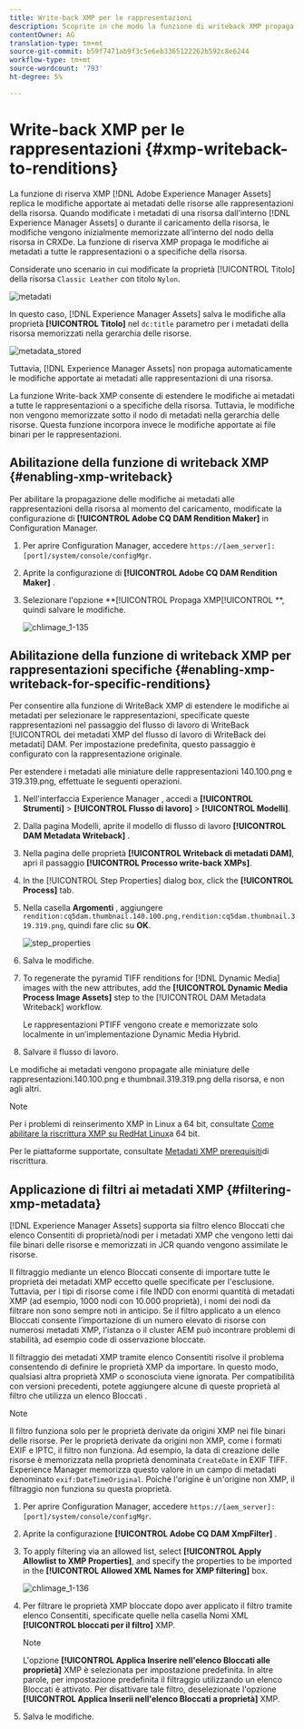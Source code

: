 ```yaml
---
title: Write-back XMP per le rappresentazioni
description: Scoprite in che modo la funzione di writeback XMP propaga le modifiche dei metadati per una risorsa a tutte le rappresentazioni o a specifiche della risorsa.
contentOwner: AG
translation-type: tm+mt
source-git-commit: b59f7471ab9f3c5e6eb3365122262b592c8e6244
workflow-type: tm+mt
source-wordcount: '793'
ht-degree: 5%

---
```



# Write-back XMP per le rappresentazioni {#xmp-writeback-to-renditions}

La funzione di riserva XMP [!DNL Adobe Experience Manager Assets] replica le modifiche apportate ai metadati delle risorse alle rappresentazioni della risorsa. Quando modificate i metadati di una risorsa dall’interno [!DNL Experience Manager Assets] o durante il caricamento della risorsa, le modifiche vengono inizialmente memorizzate all’interno del nodo della risorsa in CRXDe. La funzione di riserva XMP propaga le modifiche ai metadati a tutte le rappresentazioni o a specifiche della risorsa.

Considerate uno scenario in cui modificate la proprietà [!UICONTROL Titolo] della risorsa `Classic Leather` con titolo `Nylon`.

![metadati](assets/metadata.png)

In questo caso, [!DNL Experience Manager Assets] salva le modifiche alla proprietà **[!UICONTROL Titolo]** nel `dc:title` parametro per i metadati della risorsa memorizzati nella gerarchia delle risorse.

![metadata_stored](assets/metadata_stored.png)

Tuttavia, [!DNL Experience Manager Assets] non propaga automaticamente le modifiche apportate ai metadati alle rappresentazioni di una risorsa.

La funzione Write-back XMP consente di estendere le modifiche ai metadati a tutte le rappresentazioni o a specifiche della risorsa. Tuttavia, le modifiche non vengono memorizzate sotto il nodo di metadati nella gerarchia delle risorse. Questa funzione incorpora invece le modifiche apportate ai file binari per le rappresentazioni.

## Abilitazione della funzione di writeback XMP {#enabling-xmp-writeback}

Per abilitare la propagazione delle modifiche ai metadati alle rappresentazioni della risorsa al momento del caricamento, modificate la configurazione di **[!UICONTROL Adobe CQ DAM Rendition Maker]** in Configuration Manager.

1. Per aprire Configuration Manager, accedere `https://[aem_server]:[port]/system/console/configMgr`.
1. Aprite la configurazione di **[!UICONTROL Adobe CQ DAM Rendition Maker]** .
1. Selezionare l&#39;opzione **[!UICONTROL Propaga XMP[!UICONTROL **, quindi salvare le modifiche.

   ![chlimage_1-135](assets/chlimage_1-346.png)

## Abilitazione della funzione di writeback XMP per rappresentazioni specifiche {#enabling-xmp-writeback-for-specific-renditions}

Per consentire alla funzione di WriteBack XMP di estendere le modifiche ai metadati per selezionare le rappresentazioni, specificate queste rappresentazioni nel passaggio del flusso di lavoro di WriteBack [!UICONTROL dei metadati XMP del flusso di lavoro di WriteBack dei metadati] DAM. Per impostazione predefinita, questo passaggio è configurato con la rappresentazione originale.

Per estendere i metadati alle miniature delle rappresentazioni 140.100.png e 319.319.png, effettuate le seguenti operazioni.

1. Nell&#39;interfaccia Experience Manager , accedi a **[!UICONTROL Strumenti]** > **[!UICONTROL Flusso di lavoro]** > **[!UICONTROL Modelli]**.
1. Dalla pagina Modelli, aprite il modello di flusso di lavoro **[!UICONTROL DAM Metadata Writeback]** .
1. Nella pagina delle proprietà **[!UICONTROL Writeback di metadati DAM]**, apri il passaggio **[!UICONTROL Processo write-back XMPs]**.
1. In the [!UICONTROL Step Properties] dialog box, click the **[!UICONTROL Process]** tab.
1. Nella casella **Argomenti** , aggiungere `rendition:cq5dam.thumbnail.140.100.png,rendition:cq5dam.thumbnail.319.319.png`, quindi fare clic su **OK**.

   ![step_properties](assets/step_properties.png)

1. Salva le modifiche.
1. To regenerate the pyramid TIFF renditions for [!DNL Dynamic Media] images with the new attributes, add the **[!UICONTROL Dynamic Media Process Image Assets]** step to the [!UICONTROL DAM Metadata Writeback] workflow.

   Le rappresentazioni PTIFF vengono create e memorizzate solo localmente in un’implementazione Dynamic Media Hybrid.

1. Salvare il flusso di lavoro.

Le modifiche ai metadati vengono propagate alle miniature delle rappresentazioni.140.100.png e thumbnail.319.319.png della risorsa, e non agli altri.

>[!NOTE]
>
>Per i problemi di reinserimento XMP in Linux a 64 bit, consultate [Come abilitare la riscrittura XMP su RedHat Linux](https://helpx.adobe.com/experience-manager/kb/enable-xmp-write-back-64-bit-redhat.html)a 64 bit.
>
>Per le piattaforme supportate, consultate [Metadati XMP prerequisiti](/help/sites-deploying/technical-requirements.md#requirements-for-aem-assets-xmp-metadata-write-back)di riscrittura.

## Applicazione di filtri ai metadati XMP {#filtering-xmp-metadata}

[!DNL Experience Manager Assets] supporta sia  filtro elenco Bloccati che  elenco Consentiti di proprietà/nodi per i metadati XMP che vengono letti dai file binari delle risorse e memorizzati in JCR quando vengono assimilate le risorse.

Il filtraggio mediante un elenco Bloccati  consente di importare tutte le proprietà dei metadati XMP eccetto quelle specificate per l&#39;esclusione. Tuttavia, per i tipi di risorse come i file INDD con enormi quantità di metadati XMP (ad esempio, 1000 nodi con 10.000 proprietà), i nomi dei nodi da filtrare non sono sempre noti in anticipo. Se il filtro applicato a un elenco Bloccati  consente l’importazione di un numero elevato di risorse con numerosi metadati XMP, l’istanza o il cluster AEM può incontrare problemi di stabilità, ad esempio code di osservazione bloccate.

Il filtraggio dei metadati XMP tramite  elenco Consentiti risolve il problema consentendo di definire le proprietà XMP da importare. In questo modo, qualsiasi altra proprietà XMP o sconosciuta viene ignorata. Per compatibilità con versioni precedenti, potete aggiungere alcune di queste proprietà al filtro che utilizza un elenco Bloccati .

>[!NOTE]
>
>Il filtro funziona solo per le proprietà derivate da origini XMP nei file binari delle risorse. Per le proprietà derivate da origini non XMP, come i formati EXIF e IPTC, il filtro non funziona. Ad esempio, la data di creazione delle risorse è memorizzata nella proprietà denominata `CreateDate` in EXIF TIFF.  Experience Manager memorizza questo valore in un campo di metadati denominato `exif:DateTimeOriginal`. Poiché l&#39;origine è un&#39;origine non XMP, il filtraggio non funziona su questa proprietà.

1. Per aprire Configuration Manager, accedere `https://[aem_server]:[port]/system/console/configMgr`.
1. Aprite la configurazione **[!UICONTROL Adobe CQ DAM XmpFilter]** .
1. To apply filtering via an allowed list, select **[!UICONTROL Apply Allowlist to XMP Properties]**, and specify the properties to be imported in the **[!UICONTROL Allowed XML Names for XMP filtering]** box.

   ![chlimage_1-136](assets/chlimage_1-347.png)

1. Per filtrare le proprietà XMP bloccate dopo aver applicato il filtro tramite  elenco Consentiti, specificate quelle nella casella Nomi XML **[!UICONTROL bloccati per il filtro]** XMP.

   >[!NOTE]
   >
   >L&#39;opzione **[!UICONTROL Applica  Inserire nell&#39;elenco Bloccati alle proprietà]** XMP è selezionata per impostazione predefinita. In altre parole, per impostazione predefinita il filtraggio utilizzando un elenco Bloccati  è attivato. Per disattivare tale filtro, deselezionate l&#39;opzione **[!UICONTROL Applica  Inserii nell&#39;elenco Bloccati a proprietà]** XMP.

1. Salva le modifiche.
